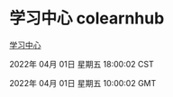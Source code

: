# 学习中心 colearnhub
[学习中心](http://59.174.25.134:56308/colearnhub/)

2022年 04月 01日 星期五 18:00:02 CST

2022年 04月 01日 星期五 10:00:02 GMT
